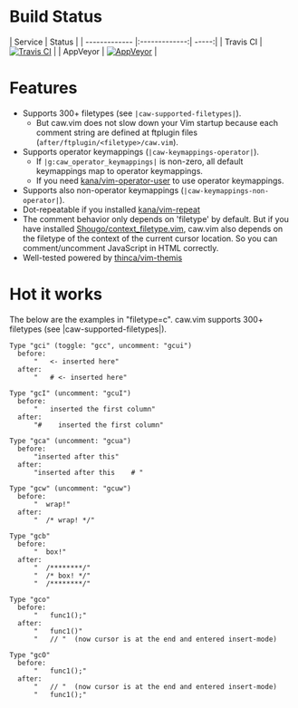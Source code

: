 # Build Status

| Service        | Status           |
| ------------- |:-------------:| -----:|
| Travis CI | [![Travis CI](https://travis-ci.org/tyru/caw.vim.svg?branch=master)](https://travis-ci.org/tyru/caw.vim) |
| AppVeyor | [![AppVeyor](https://ci.appveyor.com/api/projects/status/9ewm3btund11qrlp/branch/master?svg=true)](https://ci.appveyor.com/project/tyru/caw.vim/branch/master) |


# Features

* Supports 300+ filetypes (see `|caw-supported-filetypes|`).
  * But caw.vim does not slow down your Vim startup because each comment
    string are defined at ftplugin files (`after/ftplugin/<filetype>/caw.vim`).
* Supports operator keymappings (`|caw-keymappings-operator|`).
  * If `|g:caw_operator_keymappings|` is non-zero, all default keymappings map
    to operator keymappings.
  * If you need [kana/vim-operator-user](https://github.com/kana/vim-operator-user) to use operator keymappings.
* Supports also non-operator keymappings (`|caw-keymappings-non-operator|`).
* Dot-repeatable if you installed [kana/vim-repeat](https://github.com/kana/vim-repeat)
* The comment behavior only depends on 'filetype' by default.
  But if you have installed [Shougo/context\_filetype.vim](https://github.com/Shougo/context_filetype.vim), caw.vim also depends on the
  filetype of the context of the current cursor location.
  So you can comment/uncomment JavaScript in HTML correctly.
* Well-tested powered by [thinca/vim-themis](https://github.com/thinca/vim-themis)


# Hot it works

The below are the examples in "filetype=c".
caw.vim supports 300+ filetypes (see |caw-supported-filetypes|).

```
Type "gci" (toggle: "gcc", uncomment: "gcui")
  before:
      "   <- inserted here"
  after:
      "   # <- inserted here"

Type "gcI" (uncomment: "gcuI")
  before:
      "   inserted the first column"
  after:
      "#    inserted the first column"

Type "gca" (uncomment: "gcua")
  before:
      "inserted after this"
  after:
      "inserted after this    # "

Type "gcw" (uncomment: "gcuw")
  before:
      "  wrap!"
  after:
      "  /* wrap! */"

Type "gcb"
  before:
      "  box!"
  after:
      "  /********/"
      "  /* box! */"
      "  /********/"

Type "gco"
  before:
      "   func1();"
  after:
      "   func1()"
      "   // "  (now cursor is at the end and entered insert-mode)

Type "gcO"
  before:
      "   func1();"
  after:
      "   // "  (now cursor is at the end and entered insert-mode)
      "   func1();"
```
